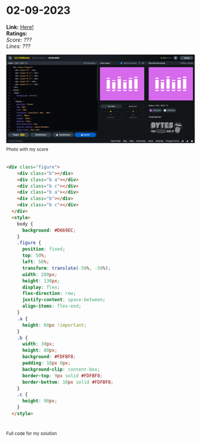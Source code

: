 # 02-09-2023

**Link:** [Here!](https://cssbattle.dev/play/eg4M4tnoJCWcAEhEBP8x)
<br>
**Ratings:**
<br>
*Score: ???*
<br>
*Lines: ???*

![02-09-2023](/daily-targets/02-09-2023/02-09-2023-solution.png)
<sub>Photo with my score</sub>
<br>
<br>

```html
<div class="figure">
    <div class="b"></div>
    <div class="b a"></div>
    <div class="b c"></div>
    <div class="b a"></div>
    <div class="b"></div>
    <div class="b c"></div>
  </div>
  <style>
    body {
      background: #D669EC;
    }
    .figure {
      position: fixed;
      top: 50%;
      left: 50%;
      transform: translate(-50%, -50%);
      width: 280px;
      height: 130px;
      display: flex;
      flex-direction: row;
      justify-content: space-between;
      align-items: flex-end;
    }
    .a {
      height: 60px !important;
    }
    .b {
      width: 30px;
      height: 80px;
      background: #FDFBF8;
      padding: 10px 0px;
      background-clip: content-box;
      border-top: 9px solid #FDFBF8;
      border-bottom: 10px solid #FDFBF8;
    }
    .c {
      height: 90px;
    }
  </style>
  
```
<sub>Full code for my solution</sub>
